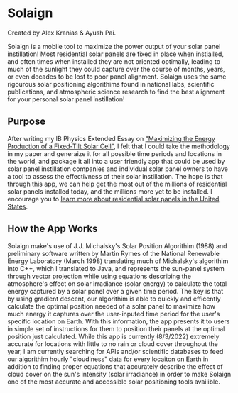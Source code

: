 # Solaign
Created by Alex Kranias & Ayush Pai.

Solaign is a mobile tool to maximize the power output of your solar panel instillation! Most residential solar panels are fixed in place when instialled, and often times when installed they are not oriented optimally, leading to much of the sunlight they could capture over the course of months, years, or even decades to be lost to poor panel alignment. Solaign uses the same rigourous solar positioning algorithims found in national labs, scientific publications, and atmospheric science research to find the best alignment for your personal solar panel instillation! 

## Purpose
After writing my IB Physics Extended Essay on ["Maximizing the Energy Production of a Fixed-Tilt Solar Cell"](https://drive.google.com/file/d/1nEn__nq9saxK5wogBIKF1KFQjA58j0wy/view?usp=sharing), I felt that I could take the methodology in my paper and generaize it for all possible time periods and locations in the world, and package it all into a user friendly app that could be used by solar panel instillation companies and individual solar panel owners to have a tool to assess the effectivness of their solar instillation. The hope is that through this app, we can help get the most out of the millions of residential solar panels installed today, and the millions more yet to be installed. I encourage you to [learn more about residential solar panels in the United States](https://usafacts.org/articles/how-much-solar-energy-do-homes-produce/#:~:text=Since%20then%2C%20the%20number%20of,solar%20systems%20in%20the%20US).


## How the App Works
Solaign make's use of J.J. Michalsky's Solar Position Algorithim (1988) and preliminary software written by Martin Rymes of the National Renewable Energy Laboratory (March 1998) translating much of Michalsky's algorithim into C++, which I translated to Java, and represents the sun-panel system through vector projection while using equations describing the atmosphere's effect on solar irradiance (solar energy) to calculate the total energy captured by a solar panel over a given time period. The key is that by using gradient descent, our algorithim is able to quickly and efficently calculate the optimal position needed of a solar panel to maximize how much energy it captures over the user-inputed time period for the user's specific location on Earth. With this information, the app presents it to users in simple set of instructions for them to position their panels at the optimal position just calculated. While this app is currently (8/3/2022) extremely accurate for locations with little to no rain or cloud cover throughout the year, I am currently searching for APIs and/or scientific databases to feed our algorithim hourly "cloudiness" data for every locaiton on Earth in addition to finding proper equations that accurately describe the effect of cloud cover on the sun's intensity (solar irradiance) in order to make Solaign one of the most accurate and accessible solar positioning tools availible.
